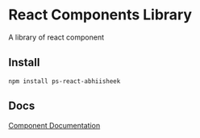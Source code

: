 # React Components Library

A library of react component

## Install

```
npm install ps-react-abhiisheek
```

## Docs

[Component Documentation](https://abhiisheek.github.io/ps-react-abhiisheek)

